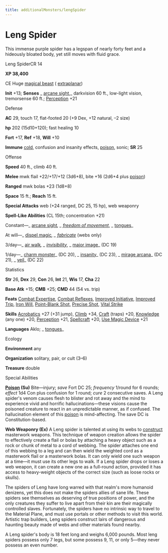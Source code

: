 ```yaml
---
title: additionalMonsters/lengSpider
---
```

# Leng Spider

This immense purple spider has a legspan of nearly forty feet and a hideously bloated body, yet still moves with fluid grace.

Leng SpiderCR 14

**XP 38,400**

CE Huge [magical beast](monsters/creatureTypes#_magical-beast) ( [extraplanar](monsters/creatureTypes#_extraplanar-subtype))

**Init** +13; **Senses** _ [arcane sight](additionalMonsters/../spells/arcaneSight#_arcane-sight),_ darkvision 60 ft., low-light vision, tremorsense 60 ft.; [Perception](additionalMonsters/../skills/perception#_perception) +21

Defense

**AC** 29, touch 17, flat-footed 20 (+9 Dex, +12 natural, –2 size)

**hp** 202 (15d10+120); fast healing 10

**Fort** +17, **Ref** +18, **Will** +10

**Immune** [cold](monsters/creatureTypes#_cold-subtype), confusion and insanity effects, [poison](monsters/universalMonsterRules#_poison-(ex-or-su)), sonic; **SR** 25

Offense

**Speed** 40 ft., climb 40 ft.

**Melee** mwk flail +22/+17/+12 (3d6+8), bite +16 (2d6+4 plus [poison](monsters/universalMonsterRules#_poison-(ex-or-su)))

**Ranged** mwk bolas +23 (1d8+8)

**Space** 15 ft.; **Reach** 15 ft.

**Special Attacks** web (+24 ranged, DC 25, 15 hp), web weaponry

**Spell-Like Abilities** (CL 15th; concentration +21)

Constant—_ [arcane sight](additionalMonsters/../spells/arcaneSight#_arcane-sight)_, _ [freedom of movement](additionalMonsters/../spells/freedomOfMovement#_freedom-of-movement)_, _ [tongues](additionalMonsters/../spells/tongues#_tongues)_

At will—_ [dispel magic](additionalMonsters/../spells/dispelMagic#_dispel-magic)_, _ [fabricate](additionalMonsters/../spells/fabricate#_fabricate)_ (webs only)

3/day—_ [air walk](additionalMonsters/../spells/airWalk#_air-walk)_, _ [invisibility](additionalMonsters/../spells/invisibility#_invisibility)_, _ [major image](additionalMonsters/../spells/majorImage#_major-image)_ (DC 19)

1/day—_ [charm monster](additionalMonsters/../spells/charmMonster#_charm-monster)_ (DC 20), _ [insanity](additionalMonsters/../spells/insanity#_insanity)_ (DC 23), _ [mirage arcana](additionalMonsters/../spells/mirageArcana#_mirage-arcana)_ (DC 21), _ [veil](additionalMonsters/../spells/veil#_veil)_ (DC 22)

Statistics

**Str** 26, **Dex** 29, **Con** 26, **Int** 21, **Wis** 17, **Cha** 22

**Base Atk** +15; **CMB** +25; **CMD** 44 (54 vs. trip)

**Feats** [Combat Expertise](additionalMonsters/../feats#_combat-expertise), [Combat Reflexes](additionalMonsters/../feats#_combat-reflexes), [Improved Initiative](additionalMonsters/../feats#_improved-initiative), [Improved Trip](additionalMonsters/../feats#_improved-trip), [Iron Will](additionalMonsters/../feats#_iron-will), [Point-Blank Shot](additionalMonsters/../feats#_point-blank-shot), [Precise Shot](additionalMonsters/../feats#_precise-shot), [Vital Strike](additionalMonsters/../feats#_vital-strike)

**Skills** [Acrobatics](additionalMonsters/../skills/acrobatics#_acrobatics) +27 (+31 jump), [Climb](additionalMonsters/../skills/climb#_climb) +34, [Craft](additionalMonsters/../skills/craft#_craft) (traps) +20, [Knowledge](additionalMonsters/../skills/knowledge#_knowledge) (any one) +20, [Perception](additionalMonsters/../skills/perception#_perception) +21, [Spellcraft](additionalMonsters/../skills/spellcraft#_spellcraft) +20, [Use Magic Device](additionalMonsters/../skills/useMagicDevice#_use-magic-device) +21

**Languages** Aklo; _ [tongues](additionalMonsters/../spells/tongues#_tongues)_

Ecology

**Environment** any

**Organization** solitary, pair, or cult (3–6)

**Treasure** double

Special Abilities

**[Poison](monsters/universalMonsterRules#_poison-(ex-or-su)) (Su)** Bite—injury; _save_ Fort DC 25; _frequency_ 1/round for 6 rounds; _effect_ 1d4 Con plus confusion for 1 round; _cure_ 2 consecutive saves. A Leng spider's venom causes flesh to blister and rot away and the mind to experience vivid and horrific hallucinations—these visions cause the poisoned creature to react in an unpredictable manner, as if confused. The hallucination element of this [poison](monsters/universalMonsterRules#_poison-(ex-or-su)) is mind-affecting. The save DC is Constitution-based.

**Web Weaponry (Ex)** A Leng spider is talented at using its webs to [construct](monsters/creatureTypes#_construct) masterwork weapons. This technique of weapon creation allows the spider to effectively create a flail or bolas by attaching a heavy object such as a rock or chunk of metal to a cord of webbing. The spider attaches one end of this webbing to a leg and can then wield the weighted cord as a masterwork flail or a masterwork bolas. It can only wield one such weapon at a time—it must use its other legs to walk. If a Leng spider drops or loses a web weapon, it can create a new one as a full-round action, provided it has access to heavy-weight objects of the correct size (such as loose rocks or skulls).

The spiders of Leng have long warred with that realm's more humanoid denizens, yet this does not make the spiders allies of sane life. These spiders see themselves as deserving of true positions of power, and the only creatures they suffer to live apart from their kin are their magically controlled slaves. Fortunately, the spiders have no intrinsic way to travel to the Material Plane, and must use portals or other methods to visit this world. Artistic trap builders, Leng spiders construct lairs of dangerous and haunting beauty made of webs and other materials found nearby.

A Leng spider's body is 18 feet long and weighs 6,000 pounds. Most leng spiders possess only 7 legs, but some possess 9, 11, or only 5—they never possess an even number.

